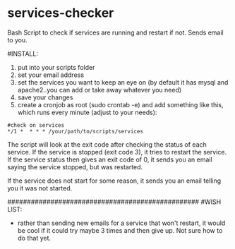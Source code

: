 services-checker
================

Bash Script to check if services are running and restart if not. Sends email to you.


#INSTALL:

1. put into your scripts folder
2. set your email address
3. set the services you want to keep an eye on (by default it has mysql and apache2..you can add or take away whatever you need)
3. save your changes
4. create a cronjob as root (sudo crontab -e)  and add something like this, which runs every minute (adjust to your needs):



```
#check on services
*/1 *  * * * /your/path/to/scripts/services

```

The script will look at the exit code after checking the status of each service. If the service is stopped (exit code 3), it tries to restart the service. If the service status then gives an exit code of 0, it sends you an email saying the service stopped, but was restarted.

If the service does not start for some reason, it sends you an email telling you it was not started.


#################################################
#WISH LIST:

- rather than sending new emails for a service that won't restart, it would be cool if it could try maybe 3 times and then give up. Not sure how to do that yet.






